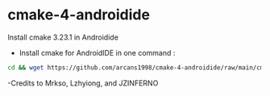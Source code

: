 # cmake-4-androidide
Install cmake 3.23.1 in Androidide

- Install cmake for AndroidIDE in one command :
```bash
cd && wget https://github.com/arcans1998/cmake-4-androidide/raw/main/cmake_installer.sh && chmod +x cmake_installer.sh && ./cmake_installer.sh
```

-Credits to Mrkso, Lzhyiong, and JZINFERNO
